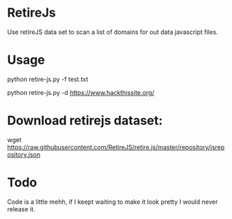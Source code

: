 # RetireJs
Use retireJS data set to scan a list of domains for out data javascript files.

# Usage

python retire-js.py -f test.txt

python retire-js.py -d https://www.hackthissite.org/

# Download retirejs dataset:
wget https://raw.githubusercontent.com/RetireJS/retire.js/master/repository/jsrepository.json

# Todo
Code is a little mehh, if I keept waiting to make it look pretty I would never release it.
